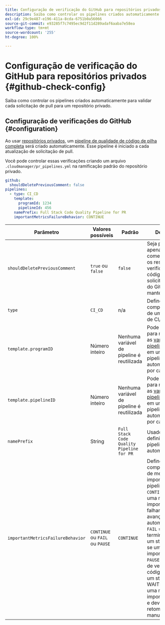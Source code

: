 ```yaml
---
title: Configuração de verificação do GitHub para repositórios privados
description: Saiba como controlar os pipelines criados automaticamente para validar cada solicitação de pull para um repositório privado.
exl-id: 29c9e487-e196-411a-8cda-6751b0a56066
source-git-commit: e93285f7c7495ec9d2f11d289adaf6aaba7e58ea
workflow-type: tm+mt
source-wordcount: '255'
ht-degree: 100%

---
```


# Configuração de verificação do GitHub para repositórios privados {#github-check-config}

Saiba como controlar os pipelines criados automaticamente para validar cada solicitação de pull para um repositório privado.

## Configuração de verificações do GitHub {#configuration}

Ao usar [repositórios privados,](private-repositories.md#using) um [pipeline de qualidade de código de pilha completa](/help/overview/ci-cd-pipelines.md) será criado automaticamente. Esse pipeline é iniciado a cada atualização de solicitação de pull.

Você pode controlar essas verificações criando um arquivo `.cloudmanager/pr_pipelines.yml` na ramificação padrão do repositório privado.

```yaml
github:
  shouldDeletePreviousComment: false
pipelines:
  - type: CI_CD
    template:
      programId: 1234
      pipelineId: 456
    namePrefix: Full Stack Code Quality Pipeline for PR 
    importantMetricsFailureBehavior: CONTINUE
```

| Parâmetro | Valores possíveis | Padrão | Descrição |
|---|---|---|---|
| `shouldDeletePreviousComment` | `true` ou `false` | `false` | Seja para manter apenas o último comentário com os resultados da verificação de código nesta solicitação pull do GitHub ou manter todos |
| `type` | `CI_CD` | n/a | Define o comportamento de um pipeline de CI/CD |
| `template.programID` | Número inteiro | Nenhuma variável de pipeline é reutilizada | Pode ser usado para reutilizar as [variáveis de pipeline](/help/getting-started/build-environment.md#pipeline-variables) definidas em um dos pipelines criados automaticamente por cada PR. |
| `template.pipelineID` | Número inteiro | Nenhuma variável de pipeline é reutilizada | Pode ser usado para reutilizar as [variáveis de pipeline](/help/getting-started/build-environment.md#pipeline-variables) definidas em um dos pipelines criados automaticamente por cada PR. |
| `namePrefix` | String | `Full Stack Code Quality Pipeline for PR` | Usado para definir o nome do pipeline criado automaticamente |
| `importantMetricsFailureBehavior` | `CONTINUE` ou `FAIL` ou `PAUSE` | `CONTINUE` | Define o comportamento de métrica importante do pipeline<br>`CONTINUE` = Se uma métrica importante falhar, o pipeline avançará automaticamente<br>`FAIL` = O pipeline terminará com um status FAILED se uma métrica importante falhar<br>`PAUSE` = A etapa de verificação de código receberá um status WAITING quando uma métrica importante falhar e deverá ser retomada manualmente |
